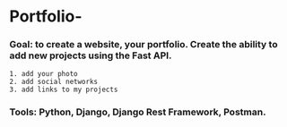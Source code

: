 # Portfolio-
### Goal: to create a website, your portfolio. Create the ability to add new projects using the Fast API.

    1. add your photo     
    2. add social networks 
    3. add links to my projects

### Tools: Python, Django, Django Rest Framework, Postman.

